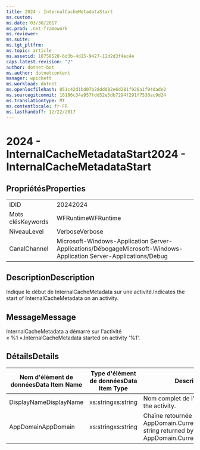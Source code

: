```yaml
---
title: 2024 - InternalCacheMetadataStart
ms.custom: 
ms.date: 03/30/2017
ms.prod: .net-framework
ms.reviewer: 
ms.suite: 
ms.tgt_pltfrm: 
ms.topic: article
ms.assetid: 18758528-6d3b-4d25-9427-12d2d3f4ec4e
caps.latest.revision: "2"
author: dotnet-bot
ms.author: dotnetcontent
manager: wpickett
ms.workload: dotnet
ms.openlocfilehash: 851c42d1bd07b28ddd82e6d281f926a1f04dade2
ms.sourcegitcommit: 16186c34a957fdd52e5db7294f291f7530ac9d24
ms.translationtype: MT
ms.contentlocale: fr-FR
ms.lasthandoff: 12/22/2017
---
```

# <a name="2024---internalcachemetadatastart"></a><span data-ttu-id="ab476-102">2024 - InternalCacheMetadataStart</span><span class="sxs-lookup"><span data-stu-id="ab476-102">2024 - InternalCacheMetadataStart</span></span>
## <a name="properties"></a><span data-ttu-id="ab476-103">Propriétés</span><span class="sxs-lookup"><span data-stu-id="ab476-103">Properties</span></span>  
  
|||  
|-|-|  
|<span data-ttu-id="ab476-104">ID</span><span class="sxs-lookup"><span data-stu-id="ab476-104">ID</span></span>|<span data-ttu-id="ab476-105">2024</span><span class="sxs-lookup"><span data-stu-id="ab476-105">2024</span></span>|  
|<span data-ttu-id="ab476-106">Mots clés</span><span class="sxs-lookup"><span data-stu-id="ab476-106">Keywords</span></span>|<span data-ttu-id="ab476-107">WFRuntime</span><span class="sxs-lookup"><span data-stu-id="ab476-107">WFRuntime</span></span>|  
|<span data-ttu-id="ab476-108">Niveau</span><span class="sxs-lookup"><span data-stu-id="ab476-108">Level</span></span>|<span data-ttu-id="ab476-109">Verbose</span><span class="sxs-lookup"><span data-stu-id="ab476-109">Verbose</span></span>|  
|<span data-ttu-id="ab476-110">Canal</span><span class="sxs-lookup"><span data-stu-id="ab476-110">Channel</span></span>|<span data-ttu-id="ab476-111">Microsoft-Windows-Application Server-Applications/Débogage</span><span class="sxs-lookup"><span data-stu-id="ab476-111">Microsoft-Windows-Application Server-Applications/Debug</span></span>|  
  
## <a name="description"></a><span data-ttu-id="ab476-112">Description</span><span class="sxs-lookup"><span data-stu-id="ab476-112">Description</span></span>  
 <span data-ttu-id="ab476-113">Indique le début de InternalCacheMetadata sur une activité.</span><span class="sxs-lookup"><span data-stu-id="ab476-113">Indicates the start of InternalCacheMetadata on an activity.</span></span>  
  
## <a name="message"></a><span data-ttu-id="ab476-114">Message</span><span class="sxs-lookup"><span data-stu-id="ab476-114">Message</span></span>  
 <span data-ttu-id="ab476-115">InternalCacheMetadata a démarré sur l'activité « %1 ».</span><span class="sxs-lookup"><span data-stu-id="ab476-115">InternalCacheMetadata started on activity '%1'.</span></span>  
  
## <a name="details"></a><span data-ttu-id="ab476-116">Détails</span><span class="sxs-lookup"><span data-stu-id="ab476-116">Details</span></span>  
  
|<span data-ttu-id="ab476-117">Nom d'élément de données</span><span class="sxs-lookup"><span data-stu-id="ab476-117">Data Item Name</span></span>|<span data-ttu-id="ab476-118">Type d'élément de données</span><span class="sxs-lookup"><span data-stu-id="ab476-118">Data Item Type</span></span>|<span data-ttu-id="ab476-119">Description</span><span class="sxs-lookup"><span data-stu-id="ab476-119">Description</span></span>|  
|--------------------|--------------------|-----------------|  
|<span data-ttu-id="ab476-120">DisplayName</span><span class="sxs-lookup"><span data-stu-id="ab476-120">DisplayName</span></span>|<span data-ttu-id="ab476-121">xs:string</span><span class="sxs-lookup"><span data-stu-id="ab476-121">xs:string</span></span>|<span data-ttu-id="ab476-122">Nom complet de l'activité.</span><span class="sxs-lookup"><span data-stu-id="ab476-122">The display name of the activity.</span></span>|  
|<span data-ttu-id="ab476-123">AppDomain</span><span class="sxs-lookup"><span data-stu-id="ab476-123">AppDomain</span></span>|<span data-ttu-id="ab476-124">xs:string</span><span class="sxs-lookup"><span data-stu-id="ab476-124">xs:string</span></span>|<span data-ttu-id="ab476-125">Chaîne retournée par AppDomain.CurrentDomain.FriendlyName.</span><span class="sxs-lookup"><span data-stu-id="ab476-125">The string returned by AppDomain.CurrentDomain.FriendlyName.</span></span>|
